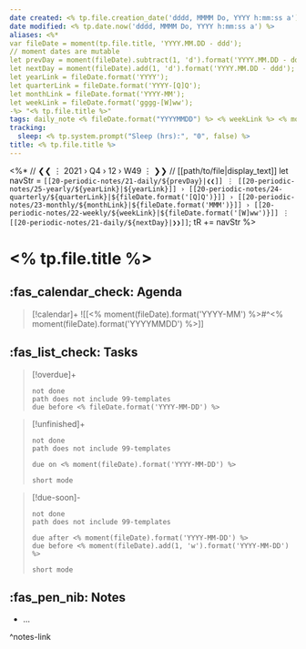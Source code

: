 ```yaml
---
date created: <% tp.file.creation_date('dddd, MMMM Do, YYYY h:mm:ss a') %>
date modified: <% tp.date.now('dddd, MMMM Do, YYYY h:mm:ss a') %>
aliases: <%*
var fileDate = moment(tp.file.title, 'YYYY.MM.DD - ddd');
// moment dates are mutable 
let prevDay = moment(fileDate).subtract(1, 'd').format('YYYY.MM.DD - ddd');
let nextDay = moment(fileDate).add(1, 'd').format('YYYY.MM.DD - ddd');
let yearLink = fileDate.format('YYYY');
let quarterLink = fileDate.format('YYYY-[Q]Q');
let monthLink = fileDate.format('YYYY-MM');
let weekLink = fileDate.format('gggg-[W]ww'); 
-%> "<% tp.file.title %>"
tags: daily_note <% fileDate.format("YYYYMMDD") %> <% weekLink %> <% monthLink %> <% quarterLink %> <% yearLink %> 
tracking:
  sleep: <% tp.system.prompt("Sleep (hrs):", "0", false) %>
title: <% tp.file.title %>
---
```


<%*
// ❮❮ ⋮ 2021 › Q4 › 12 › W49 ⋮ ❯❯ 
// [[path/to/file|display_text]] 
let navStr = `[[20-periodic-notes/21-daily/${prevDay}|❮❮]] ⋮ [[20-periodic-notes/25-yearly/${yearLink}|${yearLink}]] › [[20-periodic-notes/24-quarterly/${quarterLink}|${fileDate.format('[Q]Q')}]] › [[20-periodic-notes/23-monthly/${monthLink}|${fileDate.format('MMM')}]] › [[20-periodic-notes/22-weekly/${weekLink}|${fileDate.format('[W]ww')}]] ⋮ [[20-periodic-notes/21-daily/${nextDay}|❯❯]]`;
tR += navStr 
%>

# <% tp.file.title %>

## :fas_calendar_check: Agenda

> [!calendar]+
> ![[<% moment(fileDate).format('YYYY-MM') %>#^<% moment(fileDate).format('YYYYMMDD') %>]]

## :fas_list_check:  Tasks

> [!overdue]+
> ```tasks
> not done
> path does not include 99-templates
> due before <% fileDate.format('YYYY-MM-DD') %>
> ```

> [!unfinished]+
>
>```tasks
> not done
> path does not include 99-templates
>
> due on <% moment(fileDate).format('YYYY-MM-DD') %>
>
> short mode
> ```

> [!due-soon]-
>
>```tasks
> not done
> path does not include 99-templates
>
> due after <% moment(fileDate).format('YYYY-MM-DD') %>
> due before <% moment(fileDate).add(1, 'w').format('YYYY-MM-DD') %>
>
> short mode
> ```

## :fas_pen_nib: Notes

- …

^notes-link
